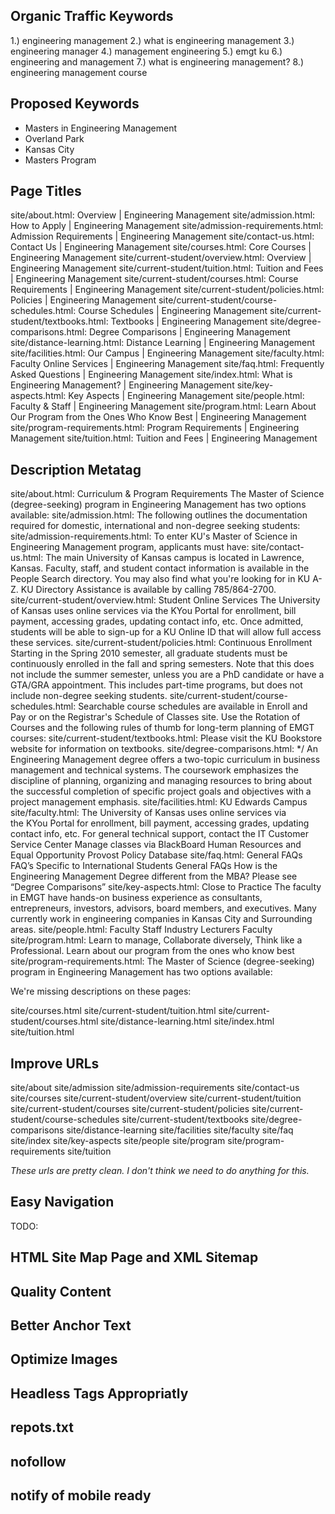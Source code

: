 Organic Traffic Keywords
-----------------------

1.) engineering management
2.) what is engineering management
3.) engineering manager
4.) management engineering
5.) emgt ku
6.) engineering and management
7.) what is engineering management?
8.) engineering management course

Proposed Keywords
-----------------

- Masters in Engineering Management
- Overland Park
- Kansas City
- Masters Program

Page Titles
----------

site/about.html:      Overview | Engineering Management
site/admission.html:      How to Apply | Engineering Management
site/admission-requirements.html:      Admission Requirements | Engineering Management
site/contact-us.html:      Contact Us | Engineering Management
site/courses.html:      Core Courses | Engineering Management
site/current-student/overview.html:      Overview | Engineering Management
site/current-student/tuition.html:      Tuition and Fees | Engineering Management
site/current-student/courses.html:      Course Requirements | Engineering Management
site/current-student/policies.html:      Policies | Engineering Management
site/current-student/course-schedules.html:      Course Schedules | Engineering Management
site/current-student/textbooks.html:      Textbooks | Engineering Management
site/degree-comparisons.html:      Degree Comparisons | Engineering Management
site/distance-learning.html:      Distance Learning | Engineering Management
site/facilities.html:      Our Campus | Engineering Management
site/faculty.html:      Faculty Online Services | Engineering Management
site/faq.html:      Frequently Asked Questions | Engineering Management
site/index.html:      What is Engineering Management? | Engineering Management
site/key-aspects.html:      Key Aspects | Engineering Management
site/people.html:      Faculty &amp; Staff | Engineering Management
site/program.html:      Learn About Our Program from the Ones Who Know Best | Engineering Management
site/program-requirements.html:      Program Requirements | Engineering Management
site/tuition.html:      Tuition and Fees | Engineering Management

Description Metatag
------------------

site/about.html: Curriculum &amp; Program Requirements The Master of Science (degree-seeking) program in Engineering Management has two options available:
site/admission.html: The following outlines the documentation required for domestic, international and non-degree seeking students:
site/admission-requirements.html: To enter KU&#039;s Master of Science in Engineering Management program, applicants must have:
site/contact-us.html: The main University of Kansas campus is located in Lawrence, Kansas. Faculty, staff, and student contact information is available in the People Search directory. You may also find what you&#039;re looking for in KU A-Z. KU Directory Assistance is available by calling 785/864-2700.
site/current-student/overview.html: Student Online Services The University of Kansas uses online services via the KYou Portal for enrollment, bill payment, accessing grades, updating contact info, etc. Once admitted, students will be able to sign-up for a KU Online ID that will allow full access these services.
site/current-student/policies.html: Continuous Enrollment Starting in the Spring 2010 semester, all graduate students must be continuously enrolled in the fall and spring semesters. Note that this does not include the summer semester, unless you are a PhD candidate or have a GTA/GRA appointment. This includes part-time programs, but does not include non-degree seeking students.
site/current-student/course-schedules.html: Searchable course schedules are available in Enroll and Pay or on the Registrar&#039;s Schedule of Classes site. Use the Rotation of Courses and the following rules of thumb for long-term planning of EMGT courses:
site/current-student/textbooks.html: Please visit the KU Bookstore website for information on textbooks.
site/degree-comparisons.html: */ An Engineering Management degree offers a two-topic curriculum in business management and technical systems. The coursework emphasizes the discipline of planning, organizing and managing resources to bring about the successful completion of specific project goals and objectives with a project management emphasis.
site/facilities.html: KU Edwards Campus
site/faculty.html: The University of Kansas uses online services via the KYou Portal for enrollment, bill payment, accessing grades, updating contact info, etc. For general technical support, contact the IT Customer Service Center Manage classes via BlackBoard Human Resources and Equal Opportunity Provost Policy Database
site/faq.html: General FAQs FAQ’s Specific to International Students General FAQs How is the Engineering Management Degree different from the MBA? Please see “Degree Comparisons”
site/key-aspects.html: Close to Practice The faculty in EMGT have hands-on business experience as consultants, entrepreneurs, investors, advisors, board members, and executives. Many currently work in engineering companies in Kansas City and Surrounding areas.
site/people.html: Faculty Staff Industry Lecturers Faculty
site/program.html: Learn to manage, Collaborate diversely, Think like a Professional.  Learn about our program from the ones who know best
site/program-requirements.html: The Master of Science (degree-seeking) program in Engineering Management has two options available:

We're missing descriptions on these pages:

site/courses.html
site/current-student/tuition.html
site/current-student/courses.html
site/distance-learning.html
site/index.html
site/tuition.html

Improve URLs
------------

site/about
site/admission
site/admission-requirements
site/contact-us
site/courses
site/current-student/overview
site/current-student/tuition
site/current-student/courses
site/current-student/policies
site/current-student/course-schedules
site/current-student/textbooks
site/degree-comparisons
site/distance-learning
site/facilities
site/faculty
site/faq
site/index
site/key-aspects
site/people
site/program
site/program-requirements
site/tuition

*These urls are pretty clean.  I don't think we need to do anything for this.*

Easy Navigation
--------------

TODO:

HTML Site Map Page and XML Sitemap
---------------------------------

Quality Content
--------------

Better Anchor Text
-----------------

Optimize Images
--------------

Headless Tags Appropriatly
--------------------------

repots.txt
----------

nofollow
--------

notify of mobile ready
---------------------
